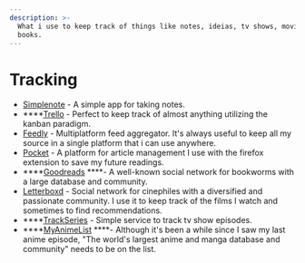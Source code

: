 ```yaml
---
description: >-
  What i use to keep track of things like notes, ideias, tv shows, movies and
  books.
---
```


# Tracking

* [Simplenote](https://simplenote.com/) - A simple app for taking notes. 
* \*\*\*\*[Trello](https://trello.com) - Perfect to keep track of almost anything utilizing the kanban paradigm. 
* [Feedly](https://feedly.com/i/my) - Multiplatform feed aggregator. It's always useful to keep all my source in a single platform that i can use anywhere.
* [Pocket](https://app.getpocket.com/) - A platform for article management I use with the firefox extension to save my future readings. 
* \*\*\*\*[Goodreads](https://www.goodreads.com/) ****- A well-known social network for bookworms with a large database and community. 
* [Letterboxd](https://letterboxd.com/) - Social network for cinephiles with a diversified and passionate community. I use it to keep track of the films I watch and sometimes to find recommendations. 
* \*\*\*\*[TrackSeries](https://www.trackseries.tv/) - Simple service to track tv show episodes. 
* \*\*\*\*[MyAnimeList](https://myanimelist.net/) ****- Although it's been a while since I saw my last anime episode, "The world's largest anime and manga database and community" needs to be on the list.

